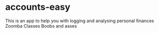 # accounts-easy
This is an app to help you with logging and analysing personal finances
Zoomba Classes
Boobs and asses